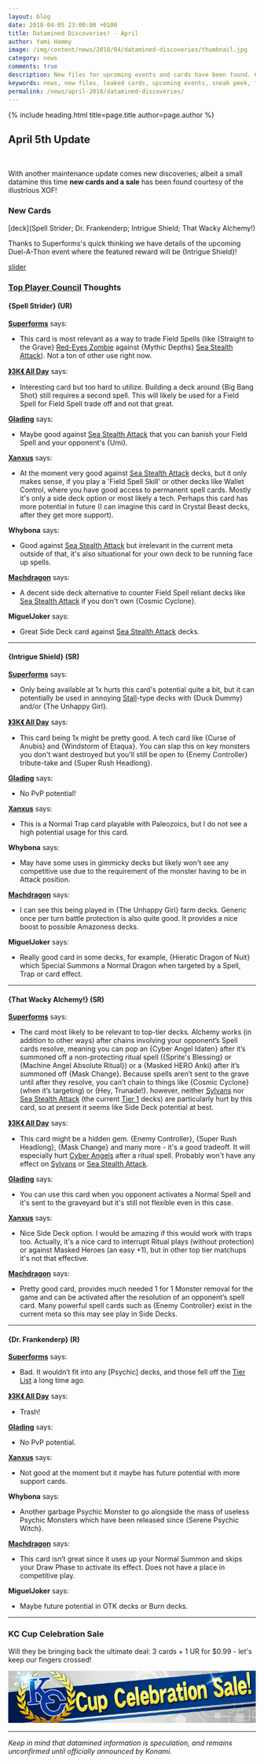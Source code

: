 ```yaml
---
layout: blog
date: 2018-04-05 23:00:00 +0100
title: Datamined Discoveries! - April
author: Yami Hammy
image: /img/content/news/2018/04/datamined-discoveries/thumbnail.jpg
category: news
comments: true
description: New files for upcoming events and cards have been found. Check here to get a sneak peek of what we can expect in future updates!
keywords: news, new files, leaked cards, upcoming events, sneak peek, future updates, datamine, leaks, duel-a-thon, tpc
permalink: /news/april-2018/datamined-discoveries/
---
```


{% include heading.html title=page.title author=page.author %}

## April 5th Update

<br>

With another maintenance update comes new discoveries; albeit a small datamine this time **new cards and a sale** has been found courtesy of the illustrious XOF! 

### New Cards

[deck](Spell Strider; Dr. Frankenderp; Intrigue Shield; That Wacky Alchemy!)

Thanks to Superforms's quick thinking we have details of the upcoming Duel-A-Thon event where the featured reward will be {Intrigue Shield}!

[slider](/img/content/news/2018/04/datamined-discoveries/slider-05-duel-a-thon.jpg)

### [Top Player Council](/top-player-council/) Thoughts

#### {Spell Strider} (UR)

**[Superforms](/authors/superforms/)** says:
- This card is most relevant as a way to trade Field Spells (like {Straight to the Grave} [Red-Eyes Zombie](/guides/deck-types/red-eyes-zombies-guide-by-insano/) against {Mythic Depths} [Sea Stealth Attack](/guides/deck-types/sea-stealth-attack-guide-by-builttotilt/)). Not a ton of other use right now.

**[》3K《 All Day](/authors/3KAllDay/)** says:
- Interesting card but too hard to utilize. Building a deck around {Big Bang Shot} still requires a second spell. This will likely be used for a Field Spell for Field Spell trade off and not that great.

**[Glading](/authors/Glading/)** says:
- Maybe good against [Sea Stealth Attack](/guides/deck-types/sea-stealth-attack-guide-by-builttotilt/) that you can banish your Field Spell and your opponent's {Umi}.

**[Xanxus](/authors/Xanxus/)** says:
- At the moment very good against [Sea Stealth Attack](/guides/deck-types/sea-stealth-attack-guide-by-builttotilt/) decks, but it only makes sense, if you play a 'Field Spell Skill' or other decks like Wallet Control, where you have good access to permanent spell cards. Mostly it's only a side deck option or most likely a tech. Perhaps this card has more potential in future (I can imagine this card in Crystal Beast decks, after they get more support).

**Whybona** says:
- Good against [Sea Stealth Attack](/guides/deck-types/sea-stealth-attack-guide-by-builttotilt/) but irrelevant in the current meta outside of that, it's also situational for your own deck to be running face up spells.

**[Machdragon](/authors/Machdragon/)** says:
- A decent side deck alternative to counter Field Spell reliant decks like [Sea Stealth Attack](/guides/deck-types/sea-stealth-attack-guide-by-builttotilt/) if you don't own {Cosmic Cyclone}.

**MiguelJoker** says:
- Great Side Deck card against [Sea Stealth Attack](/guides/deck-types/sea-stealth-attack-guide-by-builttotilt/) decks.

---

#### {Intrigue Shield} (SR)

**[Superforms](/authors/superforms/)** says:
- Only being available at 1x hurts this card's potential quite a bit, but it can potentially be used in annoying [Stall](/tier-list/stall-decks/)-type decks with {Duck Dummy} and/or {The Unhappy Girl}. 

**[》3K《 All Day](/authors/3KAllDay/)** says:
- This card being 1x might be pretty good. A tech card like {Curse of Anubis} and {Windstorm of Etaqua}. You can slap this on key monsters you don't want destroyed but you'll still be open to {Enemy Controller} tribute-take and {Super Rush Headlong}.

**[Glading](/authors/Glading/)** says:
- No PvP potential!

**[Xanxus](/authors/Xanxus/)** says:
- This is a Normal Trap card playable with Paleozoics, but I do not see a high potential usage for this card.

**Whybona** says:
- May have some uses in gimmicky decks but likely won't see any competitive use due to the requirement of the monster having to be in Attack position.

**[Machdragon](/authors/Machdragon/)** says:
- I can see this being played in {The Unhappy Girl} farm decks. Generic once per turn battle protection is also quite good. It provides a nice boost to possible Amazoness decks.

**MiguelJoker** says:
- Really good card in some decks, for example, {Hieratic Dragon of Nuit} which Special Summons a Normal Dragon when targeted by a  Spell, Trap or card effect.

---

#### {That Wacky Alchemy!} (SR)

**[Superforms](/authors/superforms/)** says:
- The card most likely to be relevant to top-tier decks. Alchemy works (in addition to other ways) after chains involving your opponent’s Spell cards resolve, meaning you can pop an {Cyber Angel Idaten} after it’s summoned off a non-protecting ritual spell ({Sprite's Blessing} or {Machine Angel Absolute Ritual}) or a {Masked HERO Anki} after it’s summoned off {Mask Change}. Because spells aren’t sent to the grave until after they resolve, you can’t chain to things like {Cosmic Cyclone} (when it’s targeting) or {Hey, Trunade!}. however, neither [Sylvans](/guides/deck-types/sylvans-guide-intro-by-superforms/) nor [Sea Stealth Attack](/guides/deck-types/sea-stealth-attack-guide-by-builttotilt/) (the current [Tier 1](/tier-list/) decks) are particularly hurt by this card, so at present it seems like Side Deck potential at best.

**[》3K《 All Day](/authors/3KAllDay/)** says:
- This card might be a hidden gem. {Enemy Controller}, {Super Rush Headlong}, {Mask Change} and many more - it's a good tradeoff. It will especially hurt [Cyber Angels](/guides/deck-types/the-cyber-angels-guide-by-negative1/) after a ritual spell. Probably won't have any effect on [Sylvans](/guides/deck-types/sylvans-guide-intro-by-superforms/) or [Sea Stealth Attack](/guides/deck-types/sea-stealth-attack-guide-by-builttotilt/).

**[Glading](/authors/Glading/)** says:
- You can use this card when you opponent activates a Normal Spell and it's sent to the graveyard but it's still not flexible even in this case.

**[Xanxus](/authors/Xanxus/)** says: 
- Nice Side Deck option. I would be amazing if this would work with traps too. Actually, it's a nice card to interrupt Ritual plays (without protection) or against Masked Heroes (an easy +1), but in other top tier matchups it's not that effective.

**[Machdragon](/authors/Machdragon/)** says:
- Pretty good card, provides much needed 1 for 1 Monster removal for the game and can be activated after the resolution of an opponent’s spell card. Many powerful spell cards such as {Enemy Controller} exist in the current meta so this may see play in Side Decks.

---

#### {Dr. Frankenderp} (R)

**[Superforms](/authors/superforms/)** says:
- Bad. It wouldn’t fit into any [Psychic] decks, and those fell off the [Tier List](/tier-list/) a long time ago.

**[》3K《 All Day](/authors/3KAllDay/)** says:
- Trash!

**[Glading](/authors/Glading/)** says:
- No PvP potential.

**[Xanxus](/authors/Xanxus/)** says:
- Not good at the moment but it maybe has future potential with more support cards.

**Whybona** says:
- Another garbage Psychic Monster to go alongside the mass of useless Psychic Monsters which have been released since {Serene Psychic Witch}.

**[Machdragon](/authors/Machdragon/)** says:
- This card isn’t great since it uses up your Normal Summon and skips your Draw Phase to activate its effect. Does not have a place in competitive play.

**MiguelJoker** says:
- Maybe future potential in OTK decks or Burn decks.

---

### KC Cup Celebration Sale

Will they be bringing back the ultimate deal: 3 cards + 1 UR for $0.99 - let's keep our fingers crossed!

![](/img/content/news/2018/04/datamined-discoveries/sale-kc-cup.jpg)

---

*Keep in mind that datamined information is speculation, and remains unconfirmed until officially announced by Konami.*